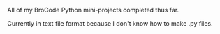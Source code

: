 All of my BroCode Python mini-projects completed thus far.

Currently in text file format because I don't know how to make .py files.

